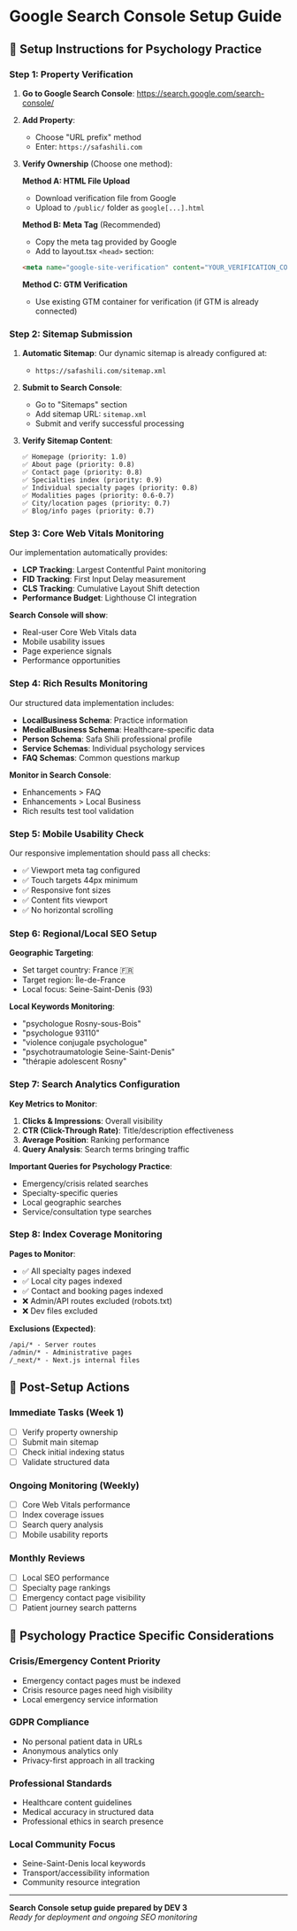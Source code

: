 # Google Search Console Setup Guide

## 🎯 Setup Instructions for Psychology Practice

### **Step 1: Property Verification**

1. **Go to Google Search Console**: https://search.google.com/search-console/
2. **Add Property**: 
   - Choose "URL prefix" method
   - Enter: `https://safashili.com`
3. **Verify Ownership** (Choose one method):
   
   **Method A: HTML File Upload**
   - Download verification file from Google
   - Upload to `/public/` folder as `google[...].html`
   
   **Method B: Meta Tag** (Recommended)
   - Copy the meta tag provided by Google
   - Add to layout.tsx `<head>` section:
   ```html
   <meta name="google-site-verification" content="YOUR_VERIFICATION_CODE" />
   ```
   
   **Method C: GTM Verification**
   - Use existing GTM container for verification (if GTM is already connected)

### **Step 2: Sitemap Submission**

1. **Automatic Sitemap**: Our dynamic sitemap is already configured at:
   - `https://safashili.com/sitemap.xml`

2. **Submit to Search Console**:
   - Go to "Sitemaps" section
   - Add sitemap URL: `sitemap.xml`
   - Submit and verify successful processing

3. **Verify Sitemap Content**:
   ```
   ✅ Homepage (priority: 1.0)
   ✅ About page (priority: 0.8)
   ✅ Contact page (priority: 0.8)
   ✅ Specialties index (priority: 0.9)
   ✅ Individual specialty pages (priority: 0.8)
   ✅ Modalities pages (priority: 0.6-0.7)
   ✅ City/location pages (priority: 0.7)
   ✅ Blog/info pages (priority: 0.7)
   ```

### **Step 3: Core Web Vitals Monitoring**

Our implementation automatically provides:
- **LCP Tracking**: Largest Contentful Paint monitoring
- **FID Tracking**: First Input Delay measurement  
- **CLS Tracking**: Cumulative Layout Shift detection
- **Performance Budget**: Lighthouse CI integration

**Search Console will show**:
- Real-user Core Web Vitals data
- Mobile usability issues
- Page experience signals
- Performance opportunities

### **Step 4: Rich Results Monitoring**

Our structured data implementation includes:
- **LocalBusiness Schema**: Practice information
- **MedicalBusiness Schema**: Healthcare-specific data
- **Person Schema**: Safa Shili professional profile
- **Service Schemas**: Individual psychology services
- **FAQ Schemas**: Common questions markup

**Monitor in Search Console**:
- Enhancements > FAQ
- Enhancements > Local Business
- Rich results test tool validation

### **Step 5: Mobile Usability Check**

Our responsive implementation should pass all checks:
- ✅ Viewport meta tag configured
- ✅ Touch targets 44px minimum
- ✅ Responsive font sizes
- ✅ Content fits viewport
- ✅ No horizontal scrolling

### **Step 6: Regional/Local SEO Setup**

**Geographic Targeting**:
- Set target country: France 🇫🇷
- Target region: Île-de-France
- Local focus: Seine-Saint-Denis (93)

**Local Keywords Monitoring**:
- "psychologue Rosny-sous-Bois"
- "psychologue 93110"
- "violence conjugale psychologue"
- "psychotraumatologie Seine-Saint-Denis"
- "thérapie adolescent Rosny"

### **Step 7: Search Analytics Configuration**

**Key Metrics to Monitor**:
1. **Clicks & Impressions**: Overall visibility
2. **CTR (Click-Through Rate)**: Title/description effectiveness
3. **Average Position**: Ranking performance
4. **Query Analysis**: Search terms bringing traffic

**Important Queries for Psychology Practice**:
- Emergency/crisis related searches
- Specialty-specific queries
- Local geographic searches
- Service/consultation type searches

### **Step 8: Index Coverage Monitoring**

**Pages to Monitor**:
- ✅ All specialty pages indexed
- ✅ Local city pages indexed  
- ✅ Contact and booking pages indexed
- ❌ Admin/API routes excluded (robots.txt)
- ❌ Dev files excluded

**Exclusions (Expected)**:
```
/api/* - Server routes
/admin/* - Administrative pages
/_next/* - Next.js internal files
```

## 🚀 Post-Setup Actions

### **Immediate Tasks** (Week 1)
- [ ] Verify property ownership
- [ ] Submit main sitemap
- [ ] Check initial indexing status
- [ ] Validate structured data

### **Ongoing Monitoring** (Weekly)
- [ ] Core Web Vitals performance
- [ ] Index coverage issues
- [ ] Search query analysis
- [ ] Mobile usability reports

### **Monthly Reviews**
- [ ] Local SEO performance
- [ ] Specialty page rankings
- [ ] Emergency contact page visibility
- [ ] Patient journey search patterns

## 🎯 Psychology Practice Specific Considerations

### **Crisis/Emergency Content Priority**
- Emergency contact pages must be indexed
- Crisis resource pages need high visibility
- Local emergency service information

### **GDPR Compliance**
- No personal patient data in URLs
- Anonymous analytics only
- Privacy-first approach in all tracking

### **Professional Standards**
- Healthcare content guidelines
- Medical accuracy in structured data
- Professional ethics in search presence

### **Local Community Focus**
- Seine-Saint-Denis local keywords
- Transport/accessibility information
- Community resource integration

---

**Search Console setup guide prepared by DEV 3**  
*Ready for deployment and ongoing SEO monitoring*